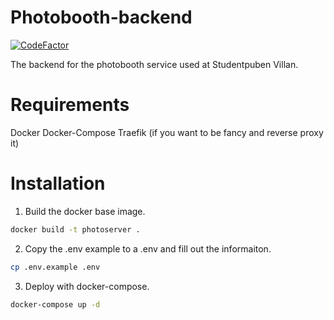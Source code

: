 # Photobooth-backend
[![CodeFactor](https://www.codefactor.io/repository/github/mime-a-mjupps/photobooth-backend/badge)](https://www.codefactor.io/repository/github/mime-a-mjupps/photobooth-backend)

The backend for the photobooth service used at Studentpuben Villan.

# Requirements
Docker
Docker-Compose
Traefik (if you want to be fancy and reverse proxy it)
# Installation

1. Build the docker base image.
```bash
docker build -t photoserver .
```
2. Copy the .env example to a .env and fill out the informaiton.
```bash
cp .env.example .env
```
3. Deploy with docker-compose.
```bash
docker-compose up -d
```
